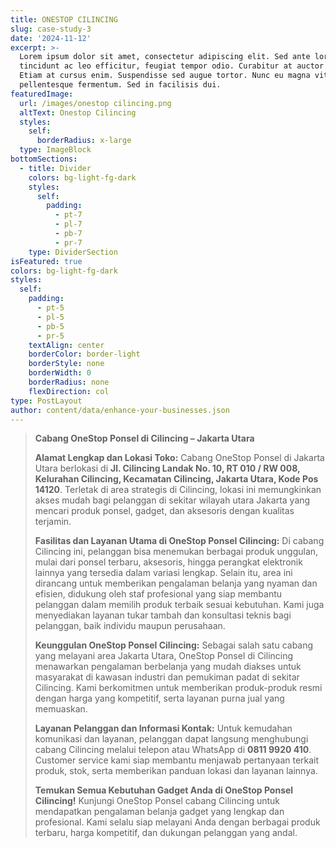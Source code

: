 ```yaml
---
title: ONESTOP CILINCING
slug: case-study-3
date: '2024-11-12'
excerpt: >-
  Lorem ipsum dolor sit amet, consectetur adipiscing elit. Sed ante lorem,
  tincidunt ac leo efficitur, feugiat tempor odio. Curabitur at auctor sapien.
  Etiam at cursus enim. Suspendisse sed augue tortor. Nunc eu magna vitae lorem
  pellentesque fermentum. Sed in facilisis dui.
featuredImage:
  url: /images/onestop cilincing.png
  altText: Onestop Cilincing
  styles:
    self:
      borderRadius: x-large
  type: ImageBlock
bottomSections:
  - title: Divider
    colors: bg-light-fg-dark
    styles:
      self:
        padding:
          - pt-7
          - pl-7
          - pb-7
          - pr-7
    type: DividerSection
isFeatured: true
colors: bg-light-fg-dark
styles:
  self:
    padding:
      - pt-5
      - pl-5
      - pb-5
      - pr-5
    textAlign: center
    borderColor: border-light
    borderStyle: none
    borderWidth: 0
    borderRadius: none
    flexDirection: col
type: PostLayout
author: content/data/enhance-your-businesses.json
---
```

> **Cabang OneStop Ponsel di Cilincing – Jakarta Utara**
>
> **Alamat Lengkap dan Lokasi Toko:**
> Cabang OneStop Ponsel di Jakarta Utara berlokasi di **Jl. Cilincing Landak No. 10, RT 010 / RW 008, Kelurahan Cilincing, Kecamatan Cilincing, Jakarta Utara, Kode Pos 14120**. Terletak di area strategis di Cilincing, lokasi ini memungkinkan akses mudah bagi pelanggan di sekitar wilayah utara Jakarta yang mencari produk ponsel, gadget, dan aksesoris dengan kualitas terjamin.
>
> **Fasilitas dan Layanan Utama di OneStop Ponsel Cilincing:**
> Di cabang Cilincing ini, pelanggan bisa menemukan berbagai produk unggulan, mulai dari ponsel terbaru, aksesoris, hingga perangkat elektronik lainnya yang tersedia dalam variasi lengkap. Selain itu, area ini dirancang untuk memberikan pengalaman belanja yang nyaman dan efisien, didukung oleh staf profesional yang siap membantu pelanggan dalam memilih produk terbaik sesuai kebutuhan. Kami juga menyediakan layanan tukar tambah dan konsultasi teknis bagi pelanggan, baik individu maupun perusahaan.
>
> **Keunggulan OneStop Ponsel Cilincing:**
> Sebagai salah satu cabang yang melayani area Jakarta Utara, OneStop Ponsel di Cilincing menawarkan pengalaman berbelanja yang mudah diakses untuk masyarakat di kawasan industri dan pemukiman padat di sekitar Cilincing. Kami berkomitmen untuk memberikan produk-produk resmi dengan harga yang kompetitif, serta layanan purna jual yang memuaskan.
>
> **Layanan Pelanggan dan Informasi Kontak:**
> Untuk kemudahan komunikasi dan layanan, pelanggan dapat langsung menghubungi cabang Cilincing melalui telepon atau WhatsApp di **0811 9920 410**. Customer service kami siap membantu menjawab pertanyaan terkait produk, stok, serta memberikan panduan lokasi dan layanan lainnya.
>
> **Temukan Semua Kebutuhan Gadget Anda di OneStop Ponsel Cilincing!**
> Kunjungi OneStop Ponsel cabang Cilincing untuk mendapatkan pengalaman belanja gadget yang lengkap dan profesional. Kami selalu siap melayani Anda dengan berbagai produk terbaru, harga kompetitif, dan dukungan pelanggan yang andal.
>
>
>
>

